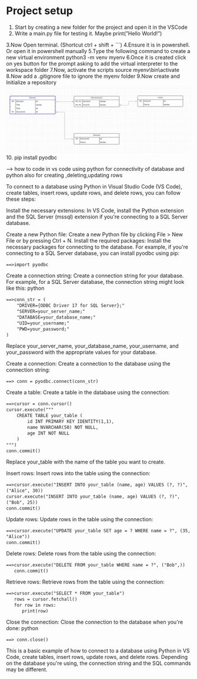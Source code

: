# Project setup


1. Start by creating a new folder for the project and open it in the VSCode
2. Write a main.py file for testing it. Maybe print(”Hello World!”)

3.Now Open terminal. (Shortcut ctrl + shift + ```)
4.Ensure it is in powershell. Or open it in powershell manually
5.Type the following command to create a new virtual environment
python3 -m venv myenv
6.Once it is created click on yes button for the prompt asking to add the virtual interpreter to the workspace  folder
7.Now, activate the scripts
source myenv\bin\activate
8.Now add a .gitignore file to ignore the myenv folder
9.Now create and Initialize a repository
![alt text](image.png)
10. pip install pyodbc

--> how to code in vs code using python for connectivity of database and python also for creating ,deleting,updating rows



To connect to a database using Python in Visual Studio Code (VS Code), create tables, insert rows, update rows, and delete rows, you can follow these steps:

Install the necessary extensions: In VS Code, install the Python extension and the SQL Server (mssql) extension if you're connecting to a SQL Server database.

Create a new Python file: Create a new Python file by clicking File > New File or by pressing Ctrl + N.
Install the required packages: Install the necessary packages for connecting to the database. For example, if you're connecting to a SQL Server database, you can install pyodbc using pip:

    ==>import pyodbc

Create a connection string: Create a connection string for your database. For example, for a SQL Server database, the connection string might look like this:
python

    ==>conn_str = (
        "DRIVER={ODBC Driver 17 for SQL Server};"
        "SERVER=your_server_name;"
        "DATABASE=your_database_name;"
        "UID=your_username;"
        "PWD=your_password;"
    )

Replace your_server_name, your_database_name, your_username, and your_password with the appropriate values for your database.

Create a connection: Create a connection to the database using the connection string:



    ==> conn = pyodbc.connect(conn_str)
Create a table: Create a table in the database using the connection:




    ==>cursor = conn.cursor()
    cursor.execute("""
        CREATE TABLE your_table (
            id INT PRIMARY KEY IDENTITY(1,1),
            name NVARCHAR(50) NOT NULL,
            age INT NOT NULL
        )
    """)
    conn.commit()
Replace your_table with the name of the table you want to create.

Insert rows: Insert rows into the table using the connection:

    ==>cursor.execute("INSERT INTO your_table (name, age) VALUES (?, ?)", ("Alice", 30))
    cursor.execute("INSERT INTO your_table (name, age) VALUES (?, ?)", ("Bob", 25))
    conn.commit()
    
Update rows: Update rows in the table using the connection:

    ==>cursor.execute("UPDATE your_table SET age = ? WHERE name = ?", (35, "Alice"))
    conn.commit()
    
Delete rows: Delete rows from the table using the connection:

    ==>cursor.execute("DELETE FROM your_table WHERE name = ?", ("Bob",))
       conn.commit()
       
Retrieve rows: Retrieve rows from the table using the connection:

    ==>cursor.execute("SELECT * FROM your_table")
       rows = cursor.fetchall()
       for row in rows:
          print(row)

Close the connection: Close the connection to the database when you're done:
python

    ==> conn.close()
    
This is a basic example of how to connect to a database using Python in VS Code, create tables, insert rows, update rows, and delete rows. Depending on the database you're using, the connection string and the SQL commands may be different.
